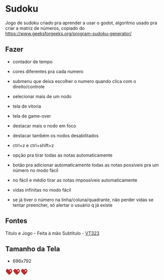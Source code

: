 # Sudoku

Jogo de sudoku criado pra aprender a usar o godot, algoritmo usado pra criar a matriz de números, copiado do https://www.geeksforgeeks.org/program-sudoku-generator/

## Fazer

- contador de tempo

- cores diferentes pra cada numero

- submenu que deixa escolher o numero quando clica com o direito/controle

- selecionar mais de um nodo

* tela de vitoria
* tela de game-over

* destacar mais o nodo em foco
* destacar também os nodos desabilitados

- ctrl+z e ctrl+shift+z

- opção pra tirar todas as notas automaticamente

- botão pra adicionar automaticamente todas as notas possíveis pra um número no modo fácil

- no fácil e médio tirar as notas impossíveis automaticamente

- vidas infinitas no modo fácil

- se já tiver o número na linha/coluna/quadrante, não perder vidas se tentar preencher, só alertar o usuário q já existe

## Fontes

Título e Jogo - Feita à mão
Subtítulo - [VT323](https://fonts.google.com/specimen/VT323)

## Tamanho da Tela

- 696x792

![vida 1](/sprites/vida.png)![vida 2](/sprites/vida.png)![vida 3](/sprites/vida.png)
